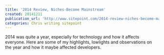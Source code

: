 ```yaml
---
title: '2014 Review, Niches-Become Mainstream'
created: 20141211
publication_url: 'http://www.sitepoint.com/2014-review-niches-become-mainstream/'
categories: Chris writing sitepoint
---
```


2014 was quite a year, especially for technology and how it affects everyone. Here are some of my highlights, lowlights and observations on the year and how it maybe affected developers.

